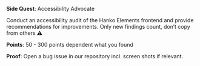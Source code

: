 **Side Quest**: Accessibility Advocate

Conduct an accessibility audit of the Hanko Elements frontend and provide recommendations for improvements. Only new findings count, don’t copy from others ⚠️

**Points**: 50 - 300 points dependent what you found

**Proof**: Open a bug issue in our repository incl. screen shots if relevant.

